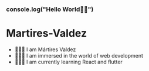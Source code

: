 ### console.log("Hello World👋🏻")

<!--
**Sonny217/Sonny217** is a ✨ _special_ ✨ repository because its `README.md` (this file) appears on your GitHub profile.

Here are some ideas to get you started:

- 🔭 I’m currently working on ...
- 🌱 I’m currently learning ...
- 👯 I’m looking to collaborate on ...
- 🤔 I’m looking for help with ...
- 💬 Ask me about ...
- 📫 How to reach me: ...
- 😄 Pronouns: ...
- ⚡ Fun fact: ...
-->
# Martires-Valdez
- 🙋🏻‍♂️ I am Mártires Valdez
- 👨🏻‍💻 I am immersed in the world of web development 
- 🧑🏻‍🚀 I am currently learning React and flutter
